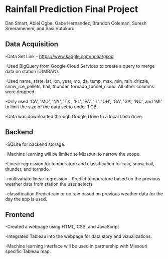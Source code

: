# Rainfall Prediction Final Project
Dan Smart, Abiel Ogbe, Gabe Hernandez, Brandon Coleman, Suresh Sreerameneni, and Sasi Vutukuru

## Data Acquisition
-Data Set Link - https://www.kaggle.com/noaa/gsod

-Used BigQuery from Google Cloud Services to create a query to merge data on station ID(MBAN).

-Used name, state, lat, lon, year, mo, da, temp, max, min, rain_drizzle, snow_ice_pellets, hail, thunder, tornado_funnel_cloud. All other columns were dropped.

-Only used 'CA', 'MO', 'NY', 'TX', 'FL', 'PA', 'IL', 'OH', 'GA', 'GA', 'NC', and 'MI' to limit the size of the data set to under 1 GB.

-Data was downloaded through Google Drive to a local flash drive.

## Backend
-SQLite for backend storage.

-Machine learning will be limited to Missouri to narrow the scope.

-Linear regression for temperature and classification for rain, snow, hail, thunder, and tornado.

-multivariate linear regression -
Predict temperature based on the previous weather data from station the user selects

-classification 
Predict rain or no rain based on previous weather data for the day the app is used. 





## Frontend
-Created a webpage using HTML, CSS, and JavaScript

-Integrated Tableau into the webpage for data story and vizualizations.

-Machine learning interface will be used in partnership with Missouri specific Tableau map.
